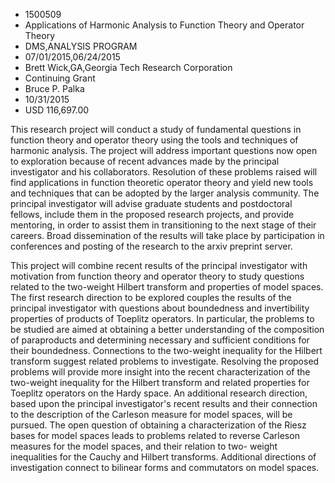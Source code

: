 
* 1500509
* Applications of Harmonic Analysis to Function Theory and Operator Theory
* DMS,ANALYSIS PROGRAM
* 07/01/2015,06/24/2015
* Brett Wick,GA,Georgia Tech Research Corporation
* Continuing Grant
* Bruce P. Palka
* 10/31/2015
* USD 116,697.00

This research project will conduct a study of fundamental questions in function
theory and operator theory using the tools and techniques of harmonic analysis.
The project will address important questions now open to exploration because of
recent advances made by the principal investigator and his collaborators.
Resolution of these problems raised will find applications in function theoretic
operator theory and yield new tools and techniques that can be adopted by the
larger analysis community. The principal investigator will advise graduate
students and postdoctoral fellows, include them in the proposed research
projects, and provide mentoring, in order to assist them in transitioning to the
next stage of their careers. Broad dissemination of the results will take place
by participation in conferences and posting of the research to the arxiv
preprint server.

This project will combine recent results of the principal investigator with
motivation from function theory and operator theory to study questions related
to the two-weight Hilbert transform and properties of model spaces. The first
research direction to be explored couples the results of the principal
investigator with questions about boundedness and invertibility properties of
products of Toeplitz operators. In particular, the problems to be studied are
aimed at obtaining a better understanding of the composition of paraproducts and
determining necessary and sufficient conditions for their boundedness.
Connections to the two-weight inequality for the Hilbert transform suggest
related problems to investigate. Resolving the proposed problems will provide
more insight into the recent characterization of the two-weight inequality for
the Hilbert transform and related properties for Toeplitz operators on the Hardy
space. An additional research direction, based upon the principal investigator's
recent results and their connection to the description of the Carleson measure
for model spaces, will be pursued. The open question of obtaining a
characterization of the Riesz bases for model spaces leads to problems related
to reverse Carleson measures for the model spaces, and their relation to two-
weight inequalities for the Cauchy and Hilbert transforms. Additional directions
of investigation connect to bilinear forms and commutators on model spaces.
